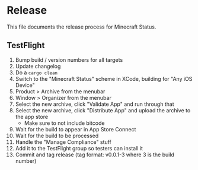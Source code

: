 # Release

This file documents the release process for Minecraft Status.

## TestFlight

1. Bump build / version numbers for all targets
1. Update changelog
1. Do a `cargo clean`
1. Switch to the "Minecraft Status" scheme in XCode, building for "Any iOS Device"
1. Product > Archive from the menubar
1. Window > Organizer from the menubar
1. Select the new archive, click "Validate App" and run through that
1. Select the new archive, click "Distribute App" and upload the archive to the app store
    * Make sure to not include bitcode
1. Wait for the build to appear in App Store Connect
1. Wait for the build to be processed
1. Handle the "Manage Compliance" stuff
1. Add it to the TestFlight group so testers can install it
1. Commit and tag release (tag format: v0.0.1-3 where 3 is the build number)
